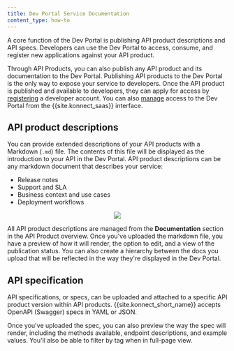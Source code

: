 ```yaml
---
title: Dev Portal Service Documentation
content_type: how-to
---
```


A core function of the Dev Portal is publishing API product descriptions and API specs. Developers can use the Dev Portal to access, consume, and register new applications against your API product.

Through API Products, you can also publish any API product and its
documentation to the Dev Portal. Publishing API products to the Dev Portal is the only way to expose your service to developers. Once the API product is published and available to developers, they can apply for access by [registering](/konnect/dev-portal/dev-reg/) a developer account. You can also [manage](/konnect/dev-portal/access-and-approval/manage-devs/) access to the Dev Portal from the {{site.konnect_saas}} interface.

## API product descriptions

You can provide extended descriptions of your API products with a Markdown (`.md`) file. The contents of this file will be displayed as the introduction to your API in the Dev Portal. API product descriptions can be any markdown document that describes your service: 

* Release notes
* Support and SLA 
* Business context and use cases
* Deployment workflows

<p align="center">
  <img src="/assets/images/konnect/api-products/konnect_service_docs_description.png" />
</p>

All API product descriptions are managed from the **Documentation** section in the API Product overview. Once you've uploaded the markdown file, you have a preview of how it will render, the option to edit, and a view of the publication status. You can also create a hierarchy between the docs you upload that will be reflected in the way they're displayed in the Dev Portal.

## API specification

API specifications, or specs, can be uploaded and attached to a specific API product version within API products.
{{site.konnect_short_name}} accepts OpenAPI (Swagger) specs in YAML or JSON.

Once you've uploaded the spec, you can also preview the way the spec will render, including the methods available, endpoint descriptions, and example values. You'll also be able to filter by tag when in full-page view. 


